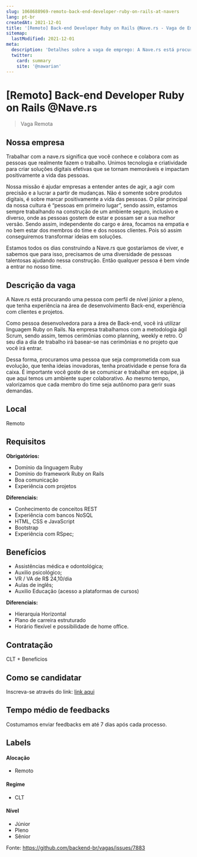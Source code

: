 ```yaml
---
slug: 1068688969-remoto-back-end-developer-ruby-on-rails-at-navers
lang: pt-br
createdAt: 2021-12-01
title: '[Remoto] Back-end Developer Ruby on Rails @Nave.rs - Vaga de Emprego'
sitemap:
  lastModified: 2021-12-01
meta:
  description: 'Detalhes sobre a vaga de emprego: A Nave.rs está procurando uma pessoa com perfil de nível júnior a pleno, que tenha experiência na área de desenvolvimento Back-end, experiência com clientes e projetos. Como pessoa desenvolvedora para a área de Back-end, você irá utilizar linguagem Ruby on Rails. Na empresa trabalhamos com a metodologia ágil Scrum, sendo assim, temos cerimônias como planning, weekly e retro. O seu dia a dia de trabalho irá basear-se nas cerimônias e no projeto que você irá entrar. Dessa forma, procuramos uma pessoa que seja comprometida com sua evolução, que tenha ideias inovadoras, tenha proatividade e pense fora da caixa. É importante você goste de se comunicar e trabalhar em equipe, já que aqui temos um ambiente super colaborativo. Ao mesmo tempo, valorizamos que cada membro do time seja autônomo para gerir suas demandas.'
  twitter:
    card: summary
    site: '@nawarian'
---
```


# [Remoto] Back-end Developer Ruby on Rails @Nave.rs

<!--
==================================================
Caso a vaga for remoto durante a pandemia informar no texto "Remoto durante o covid"
==================================================
-->
<!-- 
==================================================
POR FAVOR, SÓ POSTE SE A VAGA FOR PARA BACK-END!

Não faça distinção de gênero no título da vaga.

Use: "Back-End Developer" ao invés de 
"Desenvolvedor Back-End" \o/

Exemplo: `[São Paulo] Back-End Developer @ NOME DA EMPRESA`
==================================================
-->
<!--
==================================================
Caso a vaga for remoto durante a pandemia deixar a linha abaixo
==================================================
-->
> Vaga Remota 

## Nossa empresa

Trabalhar com a nave.rs significa que você conhece e colabora com as pessoas que realmente fazem o trabalho. Unimos tecnologia e criatividade para criar soluções digitais efetivas que se tornam memoráveis e impactam positivamente a vida das pessoas.

Nossa missão é ajudar empresas a entender antes de agir, a agir com precisão e a lucrar a partir de mudanças. Não é somente sobre produtos digitais, é sobre marcar positivamente a vida das pessoas. O pilar principal da nossa cultura é “pessoas em primeiro lugar”, sendo assim, estamos sempre trabalhando na construção de um ambiente seguro, inclusivo e diverso, onde as pessoas gostem de estar e possam ser a sua melhor versão. Sendo assim, independente do cargo e área, focamos na empatia e no bem estar dos membros do time e dos nossos clientes. Pois só assim conseguiremos transformar ideias em soluções.

Estamos todos os dias construindo a Nave.rs que gostaríamos de viver, e sabemos que para isso, precisamos de uma diversidade de pessoas talentosas ajudando nessa construção. Então qualquer pessoa é bem vinde a entrar no nosso time.


## Descrição da vaga

A Nave.rs está procurando uma pessoa com perfil de nível júnior a pleno, que tenha experiência na área de desenvolvimento Back-end, experiência com clientes e projetos.

Como pessoa desenvolvedora para a área de Back-end, você irá utilizar linguagem Ruby on Rails. Na empresa trabalhamos com a metodologia ágil Scrum, sendo assim, temos cerimônias como planning, weekly e retro. O seu dia a dia de trabalho irá basear-se nas cerimônias e no projeto que você irá entrar.

Dessa forma, procuramos uma pessoa que seja comprometida com sua evolução, que tenha ideias inovadoras, tenha proatividade e pense fora da caixa. É importante você goste de se comunicar e trabalhar em equipe, já que aqui temos um ambiente super colaborativo. Ao mesmo tempo, valorizamos que cada membro do time seja autônomo para gerir suas demandas.

## Local

Remoto

## Requisitos

**Obrigatórios:**
- Domínio da linguagem Ruby
- Domínio do framework Ruby on Rails
- Boa comunicação
- Experiência com projetos

**Diferenciais:**
- Conhecimento de conceitos REST
- Experiência com bancos NoSQL
- HTML, CSS e JavaScript
- Bootstrap
- Experiência com RSpec;


## Benefícios

- Assistências médica e odontológica;
- Auxilio psicológico;
- VR / VA de R$ 24,10/dia
- Aulas de inglês;
- Auxilio Educação (acesso a plataformas de cursos)



**Diferenciais:**
- Hierarquia Horizontal
- Plano de carreira estruturado
- Horário flexível e possibilidade de home office.

## Contratação

CLT + Beneficios

## Como se candidatar

Inscreva-se através do link: [link aqui](https://nave-team.gupy.io/jobs/1359655)

## Tempo médio de feedbacks

Costumamos enviar feedbacks em até 7 dias após cada processo.

## Labels
<!-- retire os labels que não fazem sentido à vaga -->

#### Alocação
- Remoto

#### Regime
- CLT

#### Nível
- Júnior
- Pleno
- Sênior





Fonte: https://github.com/backend-br/vagas/issues/7883